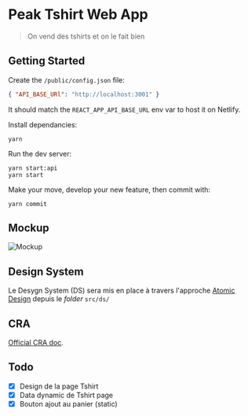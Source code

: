 # Peak Tshirt Web App

> On vend des tshirts et on le fait bien

## Getting Started

Create the `/public/config.json` file:

```json
{ "API_BASE_URl": "http://localhost:3001" }
```

It should match the `REACT_APP_API_BASE_URL` env var to host it on Netlify.

Install dependancies:

```shell
yarn
```

Run the dev server:

```shell
yarn start:api
yarn start
```

Make your move, develop your new feature, then commit with:

```shell
yarn commit
```

## Mockup

![Mockup](./docs/mockup.png)

## Design System

Le Desygn System (DS) sera mis en place à travers l'approche [Atomic Design](https://atomicdesign.bradfrost.com/table-of-contents/) depuis le _folder_ `src/ds/`

## CRA

[Official CRA doc](./docs/CRA.md).

## Todo

- [x] Design de la page Tshirt
- [x] Data dynamic de Tshirt page
- [x] Bouton ajout au panier (static)

